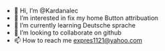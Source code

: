 - 👋 Hi, I’m @Kardanalec
- 👀 I’m interested in fix my home Button attribuation
- 🌱 I’m currently learning Deutsche sprache
- 💞️ I’m looking to collaborate on github
- 📫 How to reach me expres1121@yahoo.com

<!---
Kardanalec/Kardanalec is a ✨ special ✨ repository because its `README.md` (this file) appears on your GitHub profile.
You can click the Preview link to take a look at your changes.
--->
